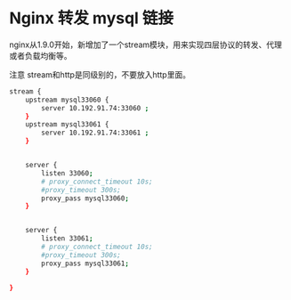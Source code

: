 

# Nginx 转发 mysql 链接

nginx从1.9.0开始，新增加了一个stream模块，用来实现四层协议的转发、代理或者负载均衡等。

注意 stream和http是同级别的，不要放入http里面。

```bash
stream {
    upstream mysql33060 {
        server 10.192.91.74:33060 ;
    }
    upstream mysql33061 {
        server 10.192.91.74:33061 ;
    }


    server {
        listen 33060;
        # proxy_connect_timeout 10s;
        #proxy_timeout 300s;
        proxy_pass mysql33060;
    }


    server {
        listen 33061;
        # proxy_connect_timeout 10s;
        #proxy_timeout 300s;
        proxy_pass mysql33061;
    }

}
```
